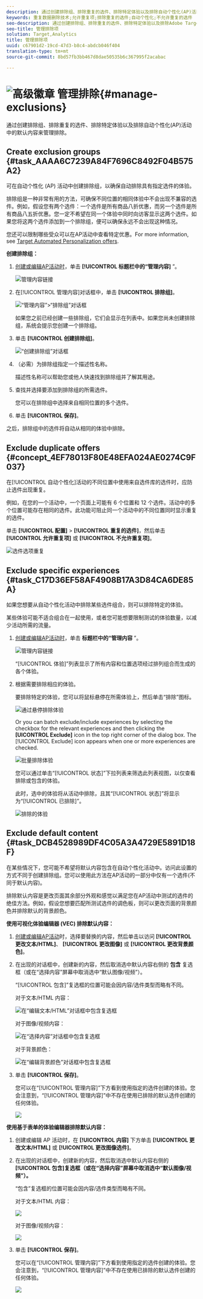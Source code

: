 ```yaml
---
description: 通过创建排除组、排除重复的选件、排除特定体验以及排除自动个性化(AP)活动中的默认内容来管理排除。
keywords: 重复数据删除技术;允许重复项;排除重复的选件;自动个性化;不允许重复的选件
seo-description: 通过创建排除组、排除重复的选件、排除特定体验以及排除Adobe Target自动个性化(AP)活动中的默认内容来管理排除。
seo-title: 管理排除项
solution: Target,Analytics
title: 管理排除项
uuid: c67901d2-19cd-47d3-b8c4-abdcb046f404
translation-type: tm+mt
source-git-commit: 8bd57fb3bb467d8dae50535b6c367995f2acabac

---
```



# ![高级徽章](/help/assets/premium.png) 管理排除{#manage-exclusions}

通过创建排除组、排除重复的选件、排除特定体验以及排除自动个性化(AP)活动中的默认内容来管理排除。

## Create exclusion groups {#task_AAAA6C7239A84F7696C8492F04B575A2}

可在自动个性化 (AP) 活动中创建排除组，以确保自动排除具有指定选件的体验。

排除组是一种非常有用的方法，可确保不同位置的相同体验中不会出现不兼容的选件。例如，假设您有两个选件：一个选件是所有商品八折优惠，而另一个选件是所有商品八五折优惠。您一定不希望在同一个体验中同时向访客显示这两个选件。如果您将这两个选件添加到一个排除组，便可以确保永远不会出现这种情况。

您还可以限制哪些受众可以在AP活动中查看特定优惠。For more information, see [Target Automated Personalization offers](/help/c-activities/t-automated-personalization/ap-target-offers.md).

**创建排除组：**

1. [创建或编辑AP活动时](/help/c-activities/t-automated-personalization/create-ap-activity.md)，单击 **[!UICONTROL 标题栏中的“管理内容]** ”。

   ![管理内容链接](/help/c-activities/t-automated-personalization/assets/manage-content.png)

1. 在[!UICONTROL 管理内容]对话框中，单击 **[!UICONTROL 排除组]**。

   ![“管理内容”&gt;“排除组”对话框](/help/c-activities/t-automated-personalization/assets/exclusion_group_create-new.png)

   如果您之前已经创建一些排除组，它们会显示在列表中。如果您尚未创建排除组，系统会提示您创建一个排除组。

1. 单击 **[!UICONTROL 创建排除组]**。

   ![“创建排除组”对话框](/help/c-activities/t-automated-personalization/assets/exclusion_group_create_dialog-new.png)

1. （必需）为排除组指定一个描述性名称。

   描述性名称可以帮助您或他人快速找到排除组并了解其用途。

1. 查找并选择要添加到排除组的所需选件。

   您可以在排除组中选择来自相同位置的多个选件。

1. 单击 **[!UICONTROL 保存]**。

之后，排除组中的选件将自动从相同的体验中排除。

## Exclude duplicate offers {#concept_4EF78013F80E48EFA024AE0274C9F037}

在[!UICONTROL 自动个性化]活动的不同位置中使用来自选件库的选件时，应防止选件出现重复。

例如，在您的一个活动中，一个页面上可能有 6 个位置和 12 个选件。活动中的多个位置可能存在相同的选件。此功能可阻止同一个活动中的不同位置同时显示重复的选件。

单击 **[!UICONTROL 配置]** &gt; **[!UICONTROL 重复的选件]**，然后单击 **[!UICONTROL 允许重复项]** 或 **[!UICONTROL 不允许重复项]**。

![选件选项重复](/help/c-activities/t-automated-personalization/assets/duplicate_offers-new.png)

## Exclude specific experiences {#task_C17D36EF58AF4908B17A3D84CA6DE85A}

如果您想要从自动个性化活动中排除某些选件组合，则可以排除特定的体验。

某些体验可能不适合组合在一起使用，或者您可能想要限制测试的体验数量，以减少活动所需的流量。

1. [创建或编辑AP活动时](/help/c-activities/t-automated-personalization/create-ap-activity.md)，单击 **标题栏中的“管理内容** ”。

   ![管理内容链接](/help/c-activities/t-automated-personalization/assets/manage-content.png)

   “[!UICONTROL 体验]”列表显示了所有内容和位置选项经过排列组合而生成的各个体验。

1. 根据需要排除相应的体验。

   要排除特定的体验，您可以将鼠标悬停在所需体验上，然后单击“排除”图标。

   ![通过悬停排除体验](/help/c-activities/t-automated-personalization/assets/exclude_exp_1a.png)

   Or you can batch exclude/include experiences by selecting the checkbox for the relevant experiences and then clicking the **[UICONTROL Exclude]** icon in the top right corner of the dialog box. The [!UICONTROL Exclude] icon appears when one or more experiences are checked.

   ![批量排除体验](/help/c-activities/t-automated-personalization/assets/exclude_exp_2a.png)

   您可以通过单击“[!UICONTROL 状态]”下拉列表来筛选此列表视图，以仅查看排除或包含的体验。

   此时，选中的体验将从活动中排除，且其“[!UICONTROL 状态]”将显示为“[!UICONTROL 已排除]”。

   ![排除的体验](/help/c-activities/t-automated-personalization/assets/exclude_exp_3a.png)

## Exclude default content {#task_DCB4528989DF4C05A3A4729E5891D18F}

在某些情况下，您可能不希望将默认内容包含在自动个性化活动中。访问此设置的方式不同于创建排除组。您可以使用此方法在AP活动的一部分中仅有一个选件(不同于默认内容)。

排除默认内容是更改页面其余部分外观和感觉以满足您在AP活动中测试的选件的绝佳方法。例如，假设您想要匹配所测试选件的调色板，则可以更改页面的背景颜色并排除默认的背景颜色。

**使用可视化体验编辑器 (VEC) 排除默认内容：**

1. [创建或编辑AP活动](/help/c-activities/t-automated-personalization/create-ap-activity.md)时，选择要替换的内容，然后单击以访问 **[!UICONTROL 更改文本/HTML]**、 **[!UICONTROL 更改图像]** 或 **[!UICONTROL 更改背景颜色]**。
1. 在出现的对话框中，创建新的内容，然后取消选中默认内容右侧的 **包含** 复选框（或在“选择内容”屏幕中取消选中“默认图像/视频”）。

   “[!UICONTROL 包含]”复选框的位置可能会因内容/选件类型而略有不同。

   对于文本/HTML 内容：

   ![在“编辑文本/HTML”对话框中包含复选框](/help/c-activities/t-automated-personalization/assets/exclude_content_vec_1a.png)

   对于图像/视频内容：

   ![在“选择内容”对话框中包含复选框](/help/c-activities/t-automated-personalization/assets/exclude_content_vec_2a.png)

   对于背景颜色：

   ![在“编辑背景颜色”对话框中包含复选框](/help/c-activities/t-automated-personalization/assets/exclude_content_vec_3a.png)

1. 单击 **[!UICONTROL 保存]**。

   您可以在“[!UICONTROL 管理内容]”下方看到使用指定的选件创建的体验。您会注意到，“[!UICONTROL 管理内容]”中不存在使用已排除的默认选件创建的任何体验。

   ![](assets/exclude_content_vec_4.png)

**使用基于表单的体验编辑器排除默认内容：**

1. 创建或编辑 AP 活动时，在 **[!UICONTROL 内容]** 下方单击 **[!UICONTROL 更改文本/HTML]** 或 **[!UICONTROL 更改图像选件]**。
1. 在出现的对话框中，创建新的内容，然后取消选中默认内容右侧的 **[!UICONTROL 包含]复选框（或在“选择内容”屏幕中取消选中“默认图像/视频”）。**

   “包含”复选框的位置可能会因内容/选件类型而略有不同。

   对于文本/HTML 内容：

   ![](assets/exclude_content_form_1.png)

   对于图像/视频内容：

   ![](assets/exclude_content_form_2.png)

1. 单击 **[!UICONTROL 保存]**。

   您可以在“[!UICONTROL 管理内容]”下方看到使用指定的选件创建的体验。您会注意到，“[!UICONTROL 管理内容]”中不存在使用已排除的默认选件创建的任何体验。

   ![](assets/exclude_content_form_3.png)
